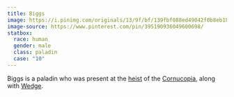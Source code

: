 ```yaml
---
title: Biggs
image: https://i.pinimg.com/originals/13/9f/bf/139fbf088ed49042f0b8eb181b939779.png
image-source: https://www.pinterest.com/pin/395190936049600698/
statbox:
  race: human
  gender: male
  class: paladin
  case: "10"
---
```


Biggs is a paladin who was present at the
[heist](../events/case-10) of the [Cornucopia](../reliquaries/cornucopia),
along with [Wedge](wedge).
